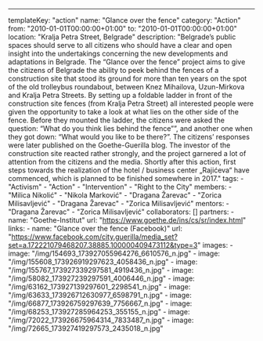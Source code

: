 ---
  templateKey: "action"
  name: "Glance over the fence"
  category: "Action"
  from: "2010-01-01T00:00:00+01:00"
  to: "2010-01-01T00:00:00+01:00"
  location: "Kralja Petra Street, Belgrade"
  description: "Belgrade’s public spaces should serve to all citizens who should have a clear and open insight into the undertakings concerning the new developments and adaptations in Belgrade. The “Glance over the fence” project aims to give the citizens of Belgrade the ability to peek behind the fences of a construction site that stood its ground for more than ten years on the spot of the old trolleybus roundabout, between Knez Mihailova, Uzun-Mirkova and Kralja Petra Streets. By setting up a foldable ladder in front of the construction site fences (from Kralja Petra Street) all interested people were given the opportunity to take a look at what lies on the other side of the fence. Before they mounted the ladder, the citizens were asked the question: “What do you think lies behind the fence””, and another one when they got down: “What would you like to be there?”. The citizens’ responses were later published on the Goethe-Guerilla blog. The investor of the construction site reacted rather strongly, and the project garnered a lot of attention from the citizens and the media. Shortly after this action, first steps towards the realization of the hotel / business center „Rajićeva“ have commenced, which is planned to be finished somewhere in 2017."
  tags: 
    - "Activism"
    - "Action"
    - "Intervention"
    - "Right to the City"
  members: 
    - "Milica Nikolić"
    - "Nikola Marković"
    - "Dragana Žarevac"
    - "Zorica Milisavljević"
    - "Dragana Žarevac"
    - "Zorica Milisavljević"
  mentors: 
    - "Dragana Žarevac"
    - "Zorica Milisavljević"
  collaborators: []
  partners: 
    - 
      name: "Goethe-Institut"
      url: "https://www.goethe.de/ins/cs/sr/index.html"
  links: 
    - 
      name: "Glance over the fence (Facebook)"
      url: "https://www.facebook.com/city.guerilla/media_set?set=a.172221079468207.38885.100000409473112&type=3"
  images: 
    - 
      image: "/img/154693_173927055964276_6610576_n.jpg"
    - 
      image: "/img/155608_173926919297623_4058436_n.jpg"
    - 
      image: "/img/155767_173927339297581_4919436_n.jpg"
    - 
      image: "/img/58082_173927239297591_4006446_n.jpg"
    - 
      image: "/img/63162_173927139297601_2298541_n.jpg"
    - 
      image: "/img/63633_173926712630977_6598791_n.jpg"
    - 
      image: "/img/66877_173926759297639_7756667_n.jpg"
    - 
      image: "/img/68253_173927285964253_355155_n.jpg"
    - 
      image: "/img/72022_173926675964314_7833487_n.jpg"
    - 
      image: "/img/72665_173927419297573_2435018_n.jpg"
